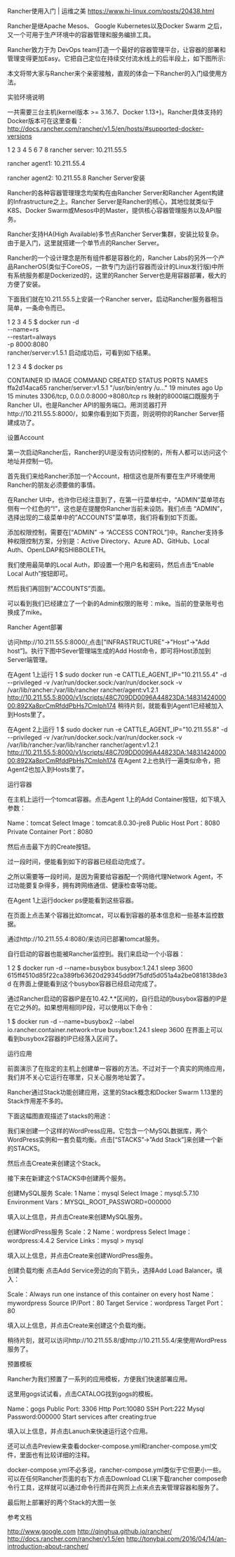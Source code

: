

Rancher使用入门 | 运维之美 
https://www.hi-linux.com/posts/20438.html

Rancher是继Apache Mesos、 Google Kubernetes以及Docker Swarm 之后，又一个可用于生产环境中的容器管理和服务编排工具。

Rancher致力于为 DevOps team打造一个最好的容器管理平台，让容器的部署和管理变得更加Easy。它把自己定位在持续交付流水线上的后半段上，如下图所示:



本文将带大家与Rancher来个亲密接触，直观的体会一下Rancher的入门级使用方法。

实验环境说明

一共需要三台主机(kernel版本 >= 3.16.7、Docker 1.13+)。Rancher具体支持的Docker版本可在这里查看：http://docs.rancher.com/rancher/v1.5/en/hosts/#supported-docker-versions

1
2
3
4
5
6
7
8
rancher server:
    10.211.55.5

rancher agent1:
    10.211.55.4

rancher agent2:
    10.211.55.8
Rancher Server安装

Rancher的各种容器管理理念均架构在由Rancher Server和Rancher Agent构建的Infrastructure之上。Rancher Server是Rancher的核心，其地位就类似于K8S、Docker Swarm或Mesos中的Master，提供核心容器管理服务以及API服务。

Rancher支持HA(High Available)多节点Rancher Server集群，安装比较复杂。由于是入门，这里就搭建一个单节点的Rancher Server。

Rancher的一个设计理念是所有组件都是容器化的，Rancher Labs的另外一个产品RancherOS(类似于CoreOS，一款专门为运行容器而设计的Linux发行版)中所有系统服务都是Dockerized的，这里的Rancher Server也是用容器部署，极大的方便了安装。

下面我们就在10.211.55.5上安装一个Rancher server。启动Rancher服务器相当简单，一条命令而已。

1
2
3
4
5
$ docker run -d \
    --name=rs \
    --restart=always \
    -p 8000:8080 \
    rancher/server:v1.5.1
启动成功后，可看到如下结果。

1
2
3
4
$ docker ps

CONTAINER ID        IMAGE                   COMMAND                  CREATED             STATUS              PORTS                              NAMES
ffa2d14aca65        rancher/server:v1.5.1   "/usr/bin/entry /u..."   19 minutes ago      Up 15 minutes       3306/tcp, 0.0.0.0:8000->8080/tcp   rs
映射的8000端口既服务于Rancher UI，也是Rancher API的服务端口。用浏览器打开http://10.211.55.5:8000/，如果你看到如下页面，则说明你的Rancher Server搭建成功了。



设置Account

第一次启动Rancher后，Rancher的UI是没有访问控制的，所有人都可以访问这个地址并控制一切。

首先我们来给Rancher添加一个Account，相信这也是所有要在生产环境使用Rancher的朋友必须要做的事情。

在Rancher UI中，也许你已经注意到了，在第一行菜单栏中，“ADMIN”菜单项右侧有一个红色的“!”，这也是在提醒你Rancher当前未设防。我们点击 “ADMIN”，选择出现的二级菜单中的”ACCOUNTS”菜单项，我们将看到如下页面。





添加权限控制，需要在[“ADMIN” -> “ACCESS CONTROL”]中。Rancher支持多种权限控制方案，分别是：Active Directory、Azure AD、GitHub、Local Auth、OpenLDAP和SHIBBOLETH。

我们使用最简单的Local Auth，即设置一个用户名和密码，然后点击“Enable Local Auth”按钮即可。



然后我们再回到”ACCOUNTS”页面。



可以看到我们已经建立了一个新的Admin权限的账号：mike。当前的登录账号也换成了mike。

Rancher Agent部署

访问http://10.211.55.5:8000/,点击["INFRASTRUCTURE"->"Host"->"Add host”]。执行下图中Sever管理端生成的Add Host命令，即可将Host添加到Server端管理。





在Agent 1上运行
1
$ sudo docker run -e CATTLE_AGENT_IP="10.211.55.4"  -d --privileged -v /var/run/docker.sock:/var/run/docker.sock -v /var/lib/rancher:/var/lib/rancher rancher/agent:v1.2.1 http://10.211.55.5:8000/v1/scripts/48C709DD0096A44823DA:1483142400000:892Xa8prCmRfddPbHs7CmIph174
稍待片刻，就能看到Agent1已经被加入到Hosts里了。

在Agent 2上运行
1
$ sudo docker run -e CATTLE_AGENT_IP="10.211.55.8"  -d --privileged -v /var/run/docker.sock:/var/run/docker.sock -v /var/lib/rancher:/var/lib/rancher rancher/agent:v1.2.1 http://10.211.55.5:8000/v1/scripts/48C709DD0096A44823DA:1483142400000:892Xa8prCmRfddPbHs7CmIph174
在Agent 2上也执行一遍类似命令，把Agent2也加入到Hosts里了。



运行容器

在主机上运行一个tomcat容器。点击Agent 1上的Add Container按钮，如下填入参数：

Name：tomcat
Select Image：tomcat:8.0.30-jre8
Public Host Port：8080
Private Container Port：8080

然后点击最下方的Create按钮。



过一段时间，便能看到如下的容器已经启动完成了。



之所以需要等一段时间，是因为需要给容器配一个网络代理Network Agent，不过功能要复杂得多，拥有跨网络通信、健康检查等功能。

在Agent 1上运行docker ps便能看到这些容器。



在页面上点击某个容器比如tomcat，可以看到容器的基本信息和一些基本监控数据。





通过http://10.211.55.4:8080/来访问已部署tomcat服务。



自行启动的容器也能被Rancher监控到。我们来启动一个小容器：

1
2
$  docker run -d --name=busybox  busybox:1.24.1 sleep 3600
615ff4510d85f22ca389fb63620d29345dd9f75dfd5d051a4a2be0818138de3d
在界面上便能看到这个busybox容器已经启动完成了。



通过Rancher启动的容器IP是在10.42.*.*区间的，自行启动的busybox容器的IP是在它之外的。如果想用相同IP段，可以使用以下命令：

1
$ docker run -d --name=busybox2 --label io.rancher.container.network=true busybox:1.24.1 sleep 3600
在界面上可以看到busybox2容器的IP已经落入区间了。



运行应用

前面演示了在指定的主机上创建单一容器的方法。不过对于一个真实的网络应用，我们并不关心它运行在哪里，只关心服务地址罢了。

Rancher通过Stack功能创建应用，这里的Stack概念和Docker Swarm 1.13里的Stack作用差不多的。

下面这幅图直观描述了stacks的用途：



我们来创建一个这样的WordPress应用。它包含一个MySQL数据库，两个WordPress实例和一套负载均衡。点击[“STACKS”->”Add Stack”]来创建一个新的STACKS。



然后点击Create来创建这个Stack。

接下来在新建这个STACKS中创建两个服务。

创建MySQL服务
Scale: 1
Name：mysql
Select Image：mysql:5.7.10
Environment Vars：MYSQL_ROOT_PASSWORD=000000

填入以上信息，并点击Create来创建MySQL服务。



创建WordPress服务
Scale：2
Name：wordpress
Select Image：wordpress:4.4.2
Service Links：mysql > mysql

填入以上信息，并点击Create来创建WordPress服务。



创建负载均衡
点击Add Service旁边的向下箭头，选择Add Load Balancer。填入：

Scale：Always run one instance of this container on every host
Name：mywordpress
Source IP/Port：80
Target Service：wordpress
Target Port：80

填入以上信息，并点击Create来创建这个负载均衡。





稍待片刻，就可以访问http://10.211.55.8/或http://10.211.55.4/来使用WordPress服务了。



预置模板

Rancher为我们预置了一系列的应用模板，方便我们快速部署应用。



这里用gogs试试看，点击CATALOG找到gogs的模板。

Name：gogs
Public Port: 3306
Http Port:10080
SSH Port:222
Mysql Password:000000
Start services after creating:true

填入以上信息，并点击Lanuch来快速运行这个应用。



还可以点击Preview来查看docker-compose.yml和rancher-compose.yml文件，里面也有比较详细的注释。



docker-compose.yml不必多说，rancher-compose.yml类似于它但更小一些。可以在任何Rancher页面的右下方点击Download CLI来下载rancher compose命令行工具，这样就可以通过命令行而非在网页上点来点去来管理容器和服务了。

最后附上部署好的两个Stack的大图一张



参考文档

http://www.google.com
http://qinghua.github.io/rancher/
http://docs.rancher.com/rancher/v1.5/en
http://tonybai.com/2016/04/14/an-introduction-about-rancher/